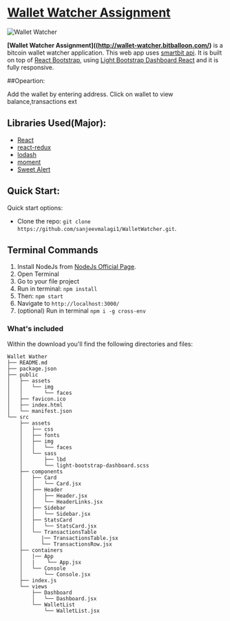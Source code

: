 # [Wallet Watcher Assignment](http://wallet-watcher.bitballoon.com/)

![Wallet Watcher](http://wallet-watcher.bitballoon.com/ScreenShot.jpg)


**[Wallet Watcher Assignment]((http://wallet-watcher.bitballoon.com/)** is a bitcoin wallet watcher application.
This web app uses [smartbit api](https://api.smartbit.com.au/). It is built on top of [React Bootstrap](https://react-bootstrap.github.io/), using [Light Bootstrap Dashboard React](http://lbd-react.creative-tim.com/) and it is fully responsive. 

##Opeartion: 

Add the wallet by entering address.
Click on wallet to view balance,transactions ext

## Libraries Used(Major):

+ [React](https://github.com/facebook/react)
+ [react-redux](https://github.com/reactjs/react-redux)
+ [lodash](https://github.com/lodash/lodash)
+ [moment](https://github.com/moment/moment)
+ [Sweet Alert](https://github.com/t4t5/sweetalert)

## Quick Start:

Quick start options:

+ Clone the repo: `git clone https://github.com/sanjeevmalagi1/WalletWatcher.git`.

## Terminal Commands

1. Install NodeJs from [NodeJs Official Page](https://nodejs.org/en).
2. Open Terminal
3. Go to your file project
4. Run in terminal: ```npm install```
5. Then: ```npm start```
6. Navigate to `http://localhost:3000/`
7. (optional) Run in terminal `npm i -g cross-env`

### What's included

Within the download you'll find the following directories and files:
```
Wallet Wather
├── README.md
├── package.json
├── public
│   ├── assets
│   │   └── img
│   │       └── faces
│   ├── favicon.ico
│   ├── index.html
│   └── manifest.json
└── src
    ├── assets
    │   ├── css
    │   ├── fonts
    │   ├── img
    │   │   └── faces
    │   └── sass
    │       ├── lbd
    │       └── light-bootstrap-dashboard.scss
    ├── components
    │   ├── Card
    │   │   └── Card.jsx
    │   ├── Header
    │   │   ├── Header.jsx
    │   │   └── HeaderLinks.jsx
    │   ├── Sidebar
    │   │   └── Sidebar.jsx
    │   ├── StatsCard
    │   │   └── StatsCard.jsx
    │   └── TransactionsTable
    │      |── TransactionsTable.jsx
    │      └── TransactionsRow.jsx
    ├── containers
    │   |── App
    │   |    └── App.jsx
    │   └── Console
    │       └── Console.jsx
    ├── index.js
    └── views
        ├── Dashboard
        │   └── Dashboard.jsx
        └── WalletList
            └── WalletList.jsx
```
